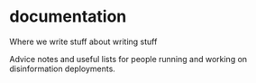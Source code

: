 # documentation
Where we write stuff about writing stuff

Advice notes and useful lists for people running and working on disinformation deployments. 

